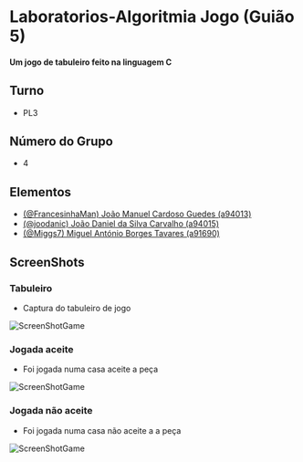 # Laboratorios-Algoritmia Jogo (Guião 5)
#### Um jogo de tabuleiro feito na linguagem C

## Turno
  * PL3
## Número do Grupo
  * 4
## Elementos 
  * [(@FrancesinhaMan) João Manuel Cardoso Guedes (a94013)](https://github.com/FrancesinhaMan)
  * [(@joodanic) João Daniel da Silva Carvalho (a94015)](https://github.com/joodanic)
  * [(@Miggs7) Miguel António Borges Tavares (a91690)](https://github.com/Miggs7)

## ScreenShots

### Tabuleiro
 * Captura do tabuleiro de jogo
 
![ScreenShotGame](https://github.com/FrancesinhaMan/Laboratorios-Algoritmia-Guiao5-Jogo/blob/master/board.PNG)
### Jogada aceite
 * Foi jogada numa casa aceite a peça
 
![ScreenShotGame](https://github.com/FrancesinhaMan/LA1PL3G4/blob/master/acerta_jogada.PNG)
### Jogada não aceite
 * Foi jogada numa casa não aceite a a peça
 
![ScreenShotGame](https://github.com/FrancesinhaMan/LA1PL3G4/blob/master/prevencao_jogada.PNG)
